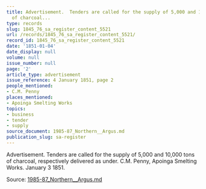 ```yaml
---
title: Advertisement.  Tenders are called for the supply of 5,000 and 10,000 tons
  of charcoal...
type: records
slug: 1845_76_sa_register_content_5521
url: /records/1845_76_sa_register_content_5521/
record_id: 1845_76_sa_register_content_5521
date: '1851-01-04'
date_display: null
volume: null
issue_number: null
page: '2'
article_type: advertisement
issue_reference: 4 January 1851, page 2
people_mentioned:
- C.M. Penny
places_mentioned:
- Apoinga Smelting Works
topics:
- business
- tender
- supply
source_document: 1985-87_Northern__Argus.md
publication_slug: sa-register
---
```


Advertisement.  Tenders are called for the supply of 5,000 and 10,000 tons of charcoal, respectively delivered as under.  C.M. Penny, Apoinga Smelting Works.  January 3 1851.

Source: [1985-87_Northern__Argus.md](/downloads/markdown/1985-87_Northern__Argus.md)
